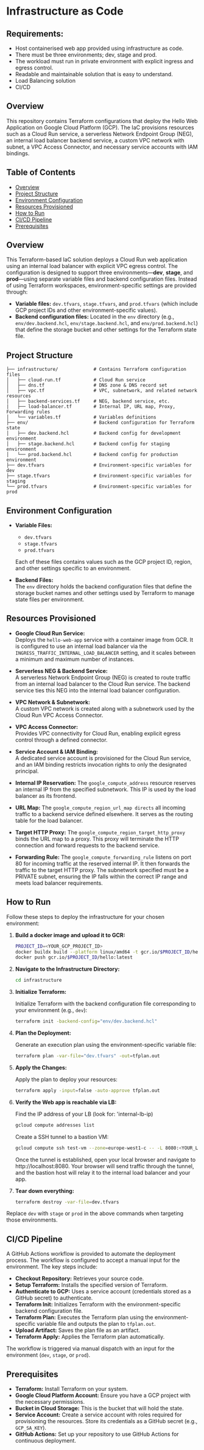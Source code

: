 # Infrastructure as Code

## Requirements:

- Host containerised web app provided using infrastructure as code.
- There must be three environments; dev, stage and prod.
- The workload must run in private environment with explicit ingress and egress control.
- Readable and maintainable solution that is easy to understand.
- Load Balancing solution
- CI/CD

## Overview

This repository contains Terraform configurations that deploy the Hello Web Application on Google Cloud Platform (GCP). The IaC provisions resources such as a Cloud Run service, a serverless Network Endpoint Group (NEG), an internal load balancer backend service, a custom VPC network with subnet, a VPC Access Connector, and necessary service accounts with IAM bindings.

## Table of Contents

- [Overview](#overview)
- [Project Structure](#project-structure)
- [Environment Configuration](#environment-configuration)
- [Resources Provisioned](#resources-provisioned)
- [How to Run](#how-to-run)
- [CI/CD Pipeline](#cicd-pipeline)
- [Prerequisites](#prerequisites)

## Overview

This Terraform-based IaC solution deploys a Cloud Run web application using an internal load balancer with explicit VPC egress control. The configuration is designed to support three environments—**dev**, **stage**, and **prod**—using separate variable files and backend configuration files. Instead of using Terraform workspaces, environment-specific settings are provided through:
- **Variable files:** `dev.tfvars`, `stage.tfvars`, and `prod.tfvars` (which include GCP project IDs and other environment-specific values).
- **Backend configuration files:** Located in the `env` directory (e.g., `env/dev.backend.hcl`, `env/stage.backend.hcl`, and `env/prod.backend.hcl`) that define the storage bucket and other settings for the Terraform state file.

## Project Structure

```
├── infrastructure/             # Contains Terraform configuration files
│   ├── cloud-run.tf            # Cloud Run service
│   ├── dns.tf                  # DNS zone & DNS record set
│   ├── vpc.tf                  # VPC, subnetwork, and related network resources
│   ├── backend-services.tf     # NEG, backend service, etc.
|   ├── load-balancer.tf        # Internal IP, URL map, Proxy, Forwarding rules
│   └── variables.tf            # Variables definitions
├── env/                        # Backend configuration for Terraform state
│   ├── dev.backend.hcl         # Backend config for development environment
│   ├── stage.backend.hcl       # Backend config for staging environment
│   └── prod.backend.hcl        # Backend config for production environment
├── dev.tfvars                  # Environment-specific variables for dev
├── stage.tfvars                # Environment-specific variables for staging
└── prod.tfvars                 # Environment-specific variables for prod
```

## Environment Configuration

- **Variable Files:**  
  - `dev.tfvars`  
  - `stage.tfvars`  
  - `prod.tfvars`  

  Each of these files contains values such as the GCP project ID, region, and other settings specific to an environment.

- **Backend Files:**  
  The `env` directory holds the backend configuration files that define the storage bucket names and other settings used by Terraform to manage state files per environment.

## Resources Provisioned

- **Google Cloud Run Service:**  
  Deploys the `hello-web-app` service with a container image from GCR. It is configured to use an internal load balancer via the `INGRESS_TRAFFIC_INTERNAL_LOAD_BALANCER` setting, and it scales between a minimum and maximum number of instances.

- **Serverless NEG & Backend Service:**  
  A serverless Network Endpoint Group (NEG) is created to route traffic from an internal load balancer to the Cloud Run service. The backend service ties this NEG into the internal load balancer configuration.

- **VPC Network & Subnetwork:**  
  A custom VPC network is created along with a subnetwork used by the Cloud Run VPC Access Connector.

- **VPC Access Connector:**  
  Provides VPC connectivity for Cloud Run, enabling explicit egress control through a defined connector.

- **Service Account & IAM Binding:**  
  A dedicated service account is provisioned for the Cloud Run service, and an IAM binding restricts invocation rights to only the designated principal.

- **Internal IP Reservation:**
  The `google_compute_address` resource reserves an internal IP from the specified subnetwork. This IP is used by the load balancer as its frontend.

- **URL Map:**
  The `google_compute_region_url_map directs` all incoming traffic to a backend service defined elsewhere. It serves as the routing table for the load balancer.

- **Target HTTP Proxy:**
   The `google_compute_region_target_http_proxy` binds the URL map to a proxy. This proxy will terminate the HTTP connection and forward requests to the backend service.

- **Forwarding Rule:**
  The `google_compute_forwarding_rule` listens on port 80 for incoming traffic at the reserved internal IP. It then forwards the traffic to the target HTTP proxy. The subnetwork specified must be a PRIVATE subnet, ensuring the IP falls within the correct IP range and meets load balancer requirements.

## How to Run

Follow these steps to deploy the infrastructure for your chosen environment:

1. **Build a docker image and upload it to GCR:**
   ```bash
   PROJECT_ID=<YOUR_GCP_PROJECT_ID>
   docker buildx build --platform linux/amd64 -t gcr.io/$PROJECT_ID/hello:latest .
   docker push gcr.io/$PROJECT_ID/hello:latest
   ```

2. **Navigate to the Infrastructure Directory:**

   ```bash
   cd infrastructure
   ```

3. **Initialize Terraform:**

   Initialize Terraform with the backend configuration file corresponding to your environment (e.g., `dev`):

   ```bash
   terraform init -backend-config="env/dev.backend.hcl"
   ```

4. **Plan the Deployment:**

   Generate an execution plan using the environment-specific variable file:

   ```bash
   terraform plan -var-file="dev.tfvars" -out=tfplan.out
   ```

5. **Apply the Changes:**

   Apply the plan to deploy your resources:

   ```bash
   terraform apply -input=false -auto-approve tfplan.out
   ```
   
6. **Verify the Web app is reachable via LB:**

   Find the IP address of your LB (look for: 'internal-lb-ip)
   ```bash
   gcloud compute addresses list
    ```
   Create a SSH tunnel to a bastion VM:
   ```bash
   gcloud compute ssh test-vm --zone=europe-west1-c -- -L 8080:<YOUR_LB_IP>:80
   ```
   Once the tunnel is established, open your local browser and navigate to http://localhost:8080. Your browser will send traffic through the tunnel, and the bastion host will relay it to the internal load balancer and your app.


7. **Tear down everything:**
   ```bash
   terraform destroy -var-file=dev.tfvars
   ```
    
Replace `dev` with `stage` or `prod` in the above commands when targeting those environments.

## CI/CD Pipeline

A GitHub Actions workflow is provided to automate the deployment process. The workflow is configured to accept a manual input for the environment. The key steps include:

- **Checkout Repository:** Retrieves your source code.
- **Setup Terraform:** Installs the specified version of Terraform.
- **Authenticate to GCP:** Uses a service account (credentials stored as a GitHub secret) to authenticate.
- **Terraform Init:** Initializes Terraform with the environment-specific backend configuration file.
- **Terraform Plan:** Executes the Terraform plan using the environment-specific variable file and outputs the plan to `tfplan.out`.
- **Upload Artifact:** Saves the plan file as an artifact.
- **Terraform Apply:** Applies the Terraform plan automatically.

The workflow is triggered via manual dispatch with an input for the environment (`dev`, `stage`, or `prod`).

## Prerequisites

- **Terraform:** Install Terraform on your system.
- **Google Cloud Platform Account:** Ensure you have a GCP project with the necessary permissions.
- **Bucket in Cloud Storage:** This is the bucket that will hold the state. 
- **Service Account:** Create a service account with roles required for provisioning the resources. Store its credentials as a GitHub secret (e.g., `GCP_SA_KEY`).
- **GitHub Actions:** Set up your repository to use GitHub Actions for continuous deployment.
